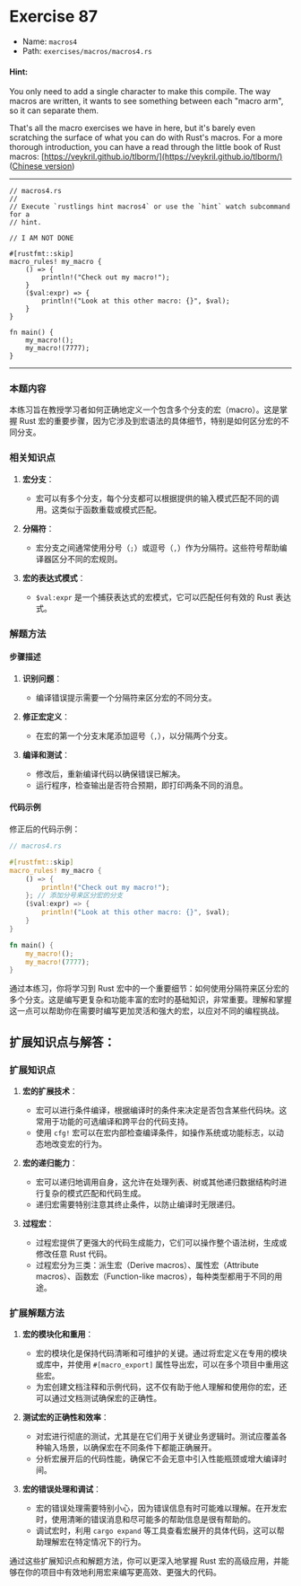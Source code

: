 # Exercise 87

- Name: ```macros4```
- Path: ```exercises/macros/macros4.rs```
#### Hint: 

You only need to add a single character to make this compile. The way macros are written, it wants to see something between each "macro arm", so it can separate them.

That's all the macro exercises we have in here, but it's barely even scratching the surface of what you can do with Rust's macros. For a more thorough introduction, you can have a read through the little book of Rust macros: [https://veykril.github.io/tlborm/](https://veykril.github.io/tlborm/) ([Chinese version](https://zjp-cn.github.io/tlborm/))


---



```rust,editable
// macros4.rs
//
// Execute `rustlings hint macros4` or use the `hint` watch subcommand for a
// hint.

// I AM NOT DONE

#[rustfmt::skip]
macro_rules! my_macro {
    () => {
        println!("Check out my macro!");
    }
    ($val:expr) => {
        println!("Look at this other macro: {}", $val);
    }
}

fn main() {
    my_macro!();
    my_macro!(7777);
}

```

---

### 本题内容

本练习旨在教授学习者如何正确地定义一个包含多个分支的宏（macro）。这是掌握 Rust 宏的重要步骤，因为它涉及到宏语法的具体细节，特别是如何区分宏的不同分支。

### 相关知识点

1. **宏分支**：
   - 宏可以有多个分支，每个分支都可以根据提供的输入模式匹配不同的调用。这类似于函数重载或模式匹配。

2. **分隔符**：
   - 宏分支之间通常使用分号（`;`）或逗号（`,`）作为分隔符。这些符号帮助编译器区分不同的宏规则。

3. **宏的表达式模式**：
   - `$val:expr` 是一个捕获表达式的宏模式，它可以匹配任何有效的 Rust 表达式。

### 解题方法

#### 步骤描述

1. **识别问题**：
   - 编译错误提示需要一个分隔符来区分宏的不同分支。

2. **修正宏定义**：
   - 在宏的第一个分支末尾添加逗号（`,`），以分隔两个分支。

3. **编译和测试**：
   - 修改后，重新编译代码以确保错误已解决。
   - 运行程序，检查输出是否符合预期，即打印两条不同的消息。

#### 代码示例

修正后的代码示例：

```rust
// macros4.rs

#[rustfmt::skip]
macro_rules! my_macro {
    () => {
        println!("Check out my macro!");
    }; // 添加分号来区分宏的分支
    ($val:expr) => {
        println!("Look at this other macro: {}", $val);
    }
}

fn main() {
    my_macro!();
    my_macro!(7777);
}
```

通过本练习，你将学习到 Rust 宏中的一个重要细节：如何使用分隔符来区分宏的多个分支。这是编写更复杂和功能丰富的宏时的基础知识，非常重要。理解和掌握这一点可以帮助你在需要时编写更加灵活和强大的宏，以应对不同的编程挑战。

## 扩展知识点与解答：

### 扩展知识点

1. **宏的扩展技术**：
   - 宏可以进行条件编译，根据编译时的条件来决定是否包含某些代码块。这常用于功能的可选编译和跨平台的代码支持。
   - 使用 `cfg!` 宏可以在宏内部检查编译条件，如操作系统或功能标志，以动态地改变宏的行为。

2. **宏的递归能力**：
   - 宏可以递归地调用自身，这允许在处理列表、树或其他递归数据结构时进行复杂的模式匹配和代码生成。
   - 递归宏需要特别注意其终止条件，以防止编译时无限递归。

3. **过程宏**：
   - 过程宏提供了更强大的代码生成能力，它们可以操作整个语法树，生成或修改任意 Rust 代码。
   - 过程宏分为三类：派生宏（Derive macros）、属性宏（Attribute macros）、函数宏（Function-like macros），每种类型都用于不同的用途。

### 扩展解题方法

1. **宏的模块化和重用**：
   - 宏的模块化是保持代码清晰和可维护的关键。通过将宏定义在专用的模块或库中，并使用 `#[macro_export]` 属性导出宏，可以在多个项目中重用这些宏。
   - 为宏创建文档注释和示例代码，这不仅有助于他人理解和使用你的宏，还可以通过文档测试确保宏的正确性。

2. **测试宏的正确性和效率**：
   - 对宏进行彻底的测试，尤其是在它们用于关键业务逻辑时。测试应覆盖各种输入场景，以确保宏在不同条件下都能正确展开。
   - 分析宏展开后的代码性能，确保它不会无意中引入性能瓶颈或增大编译时间。

3. **宏的错误处理和调试**：
   - 宏的错误处理需要特别小心，因为错误信息有时可能难以理解。在开发宏时，使用清晰的错误消息和尽可能多的帮助信息是很有帮助的。
   - 调试宏时，利用 `cargo expand` 等工具查看宏展开的具体代码，这可以帮助理解宏在特定情况下的行为。

通过这些扩展知识点和解题方法，你可以更深入地掌握 Rust 宏的高级应用，并能够在你的项目中有效地利用宏来编写更高效、更强大的代码。
